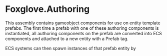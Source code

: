 # Foxglove.Authoring

This assembly contains gameobject components for use on entity template prefabs.
The first time a prefab with one of these authoring components is instantiated,
all authoring components on the prefab are converted into ECS components
and attached to a new entity with a Prefab tag.

ECS systems can then spawn instances of that prefab entity by 
